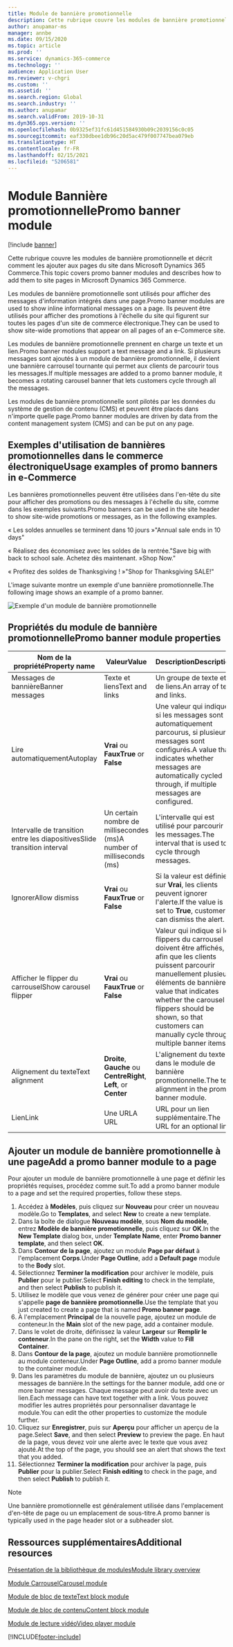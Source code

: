 ```yaml
---
title: Module de bannière promotionnelle
description: Cette rubrique couvre les modules de bannière promotionnelle et décrit comment les ajouter aux pages du site dans Microsoft Dynamics 365 Commerce.
author: anupamar-ms
manager: annbe
ms.date: 09/15/2020
ms.topic: article
ms.prod: ''
ms.service: dynamics-365-commerce
ms.technology: ''
audience: Application User
ms.reviewer: v-chgri
ms.custom: ''
ms.assetid: ''
ms.search.region: Global
ms.search.industry: ''
ms.author: anupamar
ms.search.validFrom: 2019-10-31
ms.dyn365.ops.version: ''
ms.openlocfilehash: 0b9325ef31fc61d451584930b09c2039156c0c05
ms.sourcegitcommit: eaf330dbee1db96c20d5ac479f007747bea079eb
ms.translationtype: HT
ms.contentlocale: fr-FR
ms.lasthandoff: 02/15/2021
ms.locfileid: "5206581"
---
```

# <a name="promo-banner-module"></a><span data-ttu-id="0d870-103">Module Bannière promotionnelle</span><span class="sxs-lookup"><span data-stu-id="0d870-103">Promo banner module</span></span>

[!include [banner](includes/banner.md)]

<span data-ttu-id="0d870-104">Cette rubrique couvre les modules de bannière promotionnelle et décrit comment les ajouter aux pages du site dans Microsoft Dynamics 365 Commerce.</span><span class="sxs-lookup"><span data-stu-id="0d870-104">This topic covers promo banner modules and describes how to add them to site pages in Microsoft Dynamics 365 Commerce.</span></span>

<span data-ttu-id="0d870-105">Les modules de bannière promotionnelle sont utilisés pour afficher des messages d'information intégrés dans une page.</span><span class="sxs-lookup"><span data-stu-id="0d870-105">Promo banner modules are used to show inline informational messages on a page.</span></span> <span data-ttu-id="0d870-106">Ils peuvent être utilisés pour afficher des promotions à l'échelle du site qui figurent sur toutes les pages d'un site de commerce électronique.</span><span class="sxs-lookup"><span data-stu-id="0d870-106">They can be used to show site-wide promotions that appear on all pages of an e-Commerce site.</span></span> 

<span data-ttu-id="0d870-107">Les modules de bannière promotionnelle prennent en charge un texte et un lien.</span><span class="sxs-lookup"><span data-stu-id="0d870-107">Promo banner modules support a text message and a link.</span></span> <span data-ttu-id="0d870-108">Si plusieurs messages sont ajoutés à un module de bannière promotionnelle, il devient une bannière carrousel tournante qui permet aux clients de parcourir tous les messages.</span><span class="sxs-lookup"><span data-stu-id="0d870-108">If multiple messages are added to a promo banner module, it becomes a rotating carousel banner that lets customers cycle through all the messages.</span></span> 

<span data-ttu-id="0d870-109">Les modules de bannière promotionnelle sont pilotés par les données du système de gestion de contenu (CMS) et peuvent être placés dans n'importe quelle page.</span><span class="sxs-lookup"><span data-stu-id="0d870-109">Promo banner modules are driven by data from the content management system (CMS) and can be put on any page.</span></span>

## <a name="usage-examples-of-promo-banners-in-e-commerce"></a><span data-ttu-id="0d870-110">Exemples d'utilisation de bannières promotionnelles dans le commerce électronique</span><span class="sxs-lookup"><span data-stu-id="0d870-110">Usage examples of promo banners in e-Commerce</span></span>

<span data-ttu-id="0d870-111">Les bannières promotionnelles peuvent être utilisées dans l'en-tête du site pour afficher des promotions ou des messages à l'échelle du site, comme dans les exemples suivants.</span><span class="sxs-lookup"><span data-stu-id="0d870-111">Promo banners can be used in the site header to show site-wide promotions or messages, as in the following examples.</span></span>

<span data-ttu-id="0d870-112">« Les soldes annuelles se terminent dans 10 jours »</span><span class="sxs-lookup"><span data-stu-id="0d870-112">"Annual sale ends in 10 days"</span></span>

<span data-ttu-id="0d870-113">« Réalisez des économisez avec les soldes de la rentrée.</span><span class="sxs-lookup"><span data-stu-id="0d870-113">"Save big with back to school sale.</span></span> <span data-ttu-id="0d870-114">Achetez dès maintenant. »</span><span class="sxs-lookup"><span data-stu-id="0d870-114">Shop Now."</span></span>

<span data-ttu-id="0d870-115">« Profitez des soldes de Thanksgiving ! »</span><span class="sxs-lookup"><span data-stu-id="0d870-115">"Shop for Thanksgiving SALE!"</span></span> 

<span data-ttu-id="0d870-116">L'image suivante montre un exemple d'une bannière promotionnelle.</span><span class="sxs-lookup"><span data-stu-id="0d870-116">The following image shows an example of a promo banner.</span></span>

![Exemple d'un module de bannière promotionnelle](./media/ecommerce-Promobanner.PNG)

## <a name="promo-banner-module-properties"></a><span data-ttu-id="0d870-118">Propriétés du module de bannière promotionnelle</span><span class="sxs-lookup"><span data-stu-id="0d870-118">Promo banner module properties</span></span>

| <span data-ttu-id="0d870-119">Nom de la propriété</span><span class="sxs-lookup"><span data-stu-id="0d870-119">Property name</span></span>             | <span data-ttu-id="0d870-120">Valeur</span><span class="sxs-lookup"><span data-stu-id="0d870-120">Value</span></span>                              | <span data-ttu-id="0d870-121">Description</span><span class="sxs-lookup"><span data-stu-id="0d870-121">Description</span></span> |
|---------------------------|------------------------------------|-------------|
| <span data-ttu-id="0d870-122">Messages de bannière</span><span class="sxs-lookup"><span data-stu-id="0d870-122">Banner messages</span></span>           | <span data-ttu-id="0d870-123">Texte et liens</span><span class="sxs-lookup"><span data-stu-id="0d870-123">Text and links</span></span>                     | <span data-ttu-id="0d870-124">Un groupe de texte et de liens.</span><span class="sxs-lookup"><span data-stu-id="0d870-124">An array of text and links.</span></span> |
| <span data-ttu-id="0d870-125">Lire automatiquement</span><span class="sxs-lookup"><span data-stu-id="0d870-125">Autoplay</span></span>                  | <span data-ttu-id="0d870-126">**Vrai** ou **Faux**</span><span class="sxs-lookup"><span data-stu-id="0d870-126">**True** or **False**</span></span>              | <span data-ttu-id="0d870-127">Une valeur qui indique si les messages sont automatiquement parcourus, si plusieurs messages sont configurés.</span><span class="sxs-lookup"><span data-stu-id="0d870-127">A value that indicates whether messages are automatically cycled through, if multiple messages are configured.</span></span> |
| <span data-ttu-id="0d870-128">Intervalle de transition entre les diapositives</span><span class="sxs-lookup"><span data-stu-id="0d870-128">Slide transition interval</span></span> | <span data-ttu-id="0d870-129">Un certain nombre de millisecondes (ms)</span><span class="sxs-lookup"><span data-stu-id="0d870-129">A number of milliseconds (ms)</span></span>      | <span data-ttu-id="0d870-130">L'intervalle qui est utilisé pour parcourir les messages.</span><span class="sxs-lookup"><span data-stu-id="0d870-130">The interval that is used to cycle through messages.</span></span> |
| <span data-ttu-id="0d870-131">Ignorer</span><span class="sxs-lookup"><span data-stu-id="0d870-131">Allow dismiss</span></span>             | <span data-ttu-id="0d870-132">**Vrai** ou **Faux**</span><span class="sxs-lookup"><span data-stu-id="0d870-132">**True** or **False**</span></span>              | <span data-ttu-id="0d870-133">Si la valeur est définie sur **Vrai**, les clients peuvent ignorer l'alerte.</span><span class="sxs-lookup"><span data-stu-id="0d870-133">If the value is set to **True**, customers can dismiss the alert.</span></span> |
| <span data-ttu-id="0d870-134">Afficher le flipper du carrousel</span><span class="sxs-lookup"><span data-stu-id="0d870-134">Show carousel flipper</span></span>     | <span data-ttu-id="0d870-135">**Vrai** ou **Faux**</span><span class="sxs-lookup"><span data-stu-id="0d870-135">**True** or **False**</span></span>              | <span data-ttu-id="0d870-136">Valeur qui indique si les flippers du carrousel doivent être affichés, afin que les clients puissent parcourir manuellement plusieurs éléments de bannière.</span><span class="sxs-lookup"><span data-stu-id="0d870-136">A value that indicates whether the carousel flippers should be shown, so that customers can manually cycle through multiple banner items.</span></span> |
| <span data-ttu-id="0d870-137">Alignement du texte</span><span class="sxs-lookup"><span data-stu-id="0d870-137">Text alignment</span></span>            | <span data-ttu-id="0d870-138">**Droite**, **Gauche** ou **Centre**</span><span class="sxs-lookup"><span data-stu-id="0d870-138">**Right**, **Left**, or **Center**</span></span> | <span data-ttu-id="0d870-139">L'alignement du texte dans le module de bannière promotionnelle.</span><span class="sxs-lookup"><span data-stu-id="0d870-139">The text alignment in the promo banner module.</span></span> |
| <span data-ttu-id="0d870-140">Lien</span><span class="sxs-lookup"><span data-stu-id="0d870-140">Link</span></span>                      | <span data-ttu-id="0d870-141">Une URL</span><span class="sxs-lookup"><span data-stu-id="0d870-141">A URL</span></span>                              | <span data-ttu-id="0d870-142">URL pour un lien supplémentaire.</span><span class="sxs-lookup"><span data-stu-id="0d870-142">The URL for an optional link.</span></span> |

## <a name="add-a-promo-banner-module-to-a-page"></a><span data-ttu-id="0d870-143">Ajouter un module de bannière promotionnelle à une page</span><span class="sxs-lookup"><span data-stu-id="0d870-143">Add a promo banner module to a page</span></span> 

<span data-ttu-id="0d870-144">Pour ajouter un module de bannière promotionnelle à une page et définir les propriétés requises, procédez comme suit.</span><span class="sxs-lookup"><span data-stu-id="0d870-144">To add a promo banner module to a page and set the required properties, follow these steps.</span></span>

1. <span data-ttu-id="0d870-145">Accédez à **Modèles**, puis cliquez sur **Nouveau** pour créer un nouveau modèle.</span><span class="sxs-lookup"><span data-stu-id="0d870-145">Go to **Templates**, and select **New** to create a new template.</span></span>
1. <span data-ttu-id="0d870-146">Dans la boîte de dialogue **Nouveau modèle**, sous **Nom du modèle**, entrez **Modèle de bannière promotionnelle**, puis cliquez sur **OK**.</span><span class="sxs-lookup"><span data-stu-id="0d870-146">In the **New Template** dialog box, under **Template Name**, enter **Promo banner template**, and then select **OK**.</span></span>
1. <span data-ttu-id="0d870-147">Dans **Contour de la page**, ajoutez un module **Page par défaut** à l'emplacement **Corps**.</span><span class="sxs-lookup"><span data-stu-id="0d870-147">Under **Page Outline**, add a **Default page** module to the **Body** slot.</span></span> 
1. <span data-ttu-id="0d870-148">Sélectionnez **Terminer la modification** pour archiver le modèle, puis **Publier** pour le publier.</span><span class="sxs-lookup"><span data-stu-id="0d870-148">Select **Finish editing** to check in the template, and then select **Publish** to publish it.</span></span> 
1. <span data-ttu-id="0d870-149">Utilisez le modèle que vous venez de générer pour créer une page qui s'appelle **page de bannière promotionnelle**.</span><span class="sxs-lookup"><span data-stu-id="0d870-149">Use the template that you just created to create a page that is named **Promo banner page**.</span></span> 
1. <span data-ttu-id="0d870-150">À l'emplacement **Principal** de la nouvelle page, ajoutez un module de conteneur.</span><span class="sxs-lookup"><span data-stu-id="0d870-150">In the **Main** slot of the new page, add a container module.</span></span> 
1. <span data-ttu-id="0d870-151">Dans le volet de droite, définissez la valeur **Largeur** sur **Remplir le conteneur**.</span><span class="sxs-lookup"><span data-stu-id="0d870-151">In the pane on the right, set the **Width** value to **Fill Container**.</span></span>
1. <span data-ttu-id="0d870-152">Dans **Contour de la page**, ajoutez un module bannière promotionnelle au module conteneur.</span><span class="sxs-lookup"><span data-stu-id="0d870-152">Under **Page Outline**, add a promo banner module to the container module.</span></span>
1. <span data-ttu-id="0d870-153">Dans les paramètres du module de bannière, ajoutez un ou plusieurs messages de bannière.</span><span class="sxs-lookup"><span data-stu-id="0d870-153">In the settings for the banner module, add one or more banner messages.</span></span> <span data-ttu-id="0d870-154">Chaque message peut avoir du texte avec un lien.</span><span class="sxs-lookup"><span data-stu-id="0d870-154">Each message can have text together with a link.</span></span> <span data-ttu-id="0d870-155">Vous pouvez modifier les autres propriétés pour personnaliser davantage le module.</span><span class="sxs-lookup"><span data-stu-id="0d870-155">You can edit the other properties to customize the module further.</span></span>
1. <span data-ttu-id="0d870-156">Cliquez sur **Enregistrer**, puis sur **Aperçu** pour afficher un aperçu de la page.</span><span class="sxs-lookup"><span data-stu-id="0d870-156">Select **Save**, and then select **Preview** to preview the page.</span></span> <span data-ttu-id="0d870-157">En haut de la page, vous devez voir une alerte avec le texte que vous avez ajouté.</span><span class="sxs-lookup"><span data-stu-id="0d870-157">At the top of the page, you should see an alert that shows the text that you added.</span></span>
1. <span data-ttu-id="0d870-158">Sélectionnez **Terminer la modification** pour archiver la page, puis **Publier** pour la publier.</span><span class="sxs-lookup"><span data-stu-id="0d870-158">Select **Finish editing** to check in the page, and then select **Publish** to publish it.</span></span>

> [!NOTE]
> <span data-ttu-id="0d870-159">Une bannière promotionnelle est généralement utilisée dans l'emplacement d'en-tête de page ou un emplacement de sous-titre.</span><span class="sxs-lookup"><span data-stu-id="0d870-159">A promo banner is typically used in the page header slot or a subheader slot.</span></span>


## <a name="additional-resources"></a><span data-ttu-id="0d870-160">Ressources supplémentaires</span><span class="sxs-lookup"><span data-stu-id="0d870-160">Additional resources</span></span>

[<span data-ttu-id="0d870-161">Présentation de la bibliothèque de modules</span><span class="sxs-lookup"><span data-stu-id="0d870-161">Module library overview</span></span>](starter-kit-overview.md)

[<span data-ttu-id="0d870-162">Module Carrousel</span><span class="sxs-lookup"><span data-stu-id="0d870-162">Carousel module</span></span>](add-carousel.md)

[<span data-ttu-id="0d870-163">Module de bloc de texte</span><span class="sxs-lookup"><span data-stu-id="0d870-163">Text block module</span></span>](add-content-rich-block.md)

[<span data-ttu-id="0d870-164">Module de bloc de contenu</span><span class="sxs-lookup"><span data-stu-id="0d870-164">Content block module</span></span>](add-hero-module.md)

[<span data-ttu-id="0d870-165">Module de lecture vidéo</span><span class="sxs-lookup"><span data-stu-id="0d870-165">Video player module</span></span>](add-video-player.md)


[!INCLUDE[footer-include](../includes/footer-banner.md)]